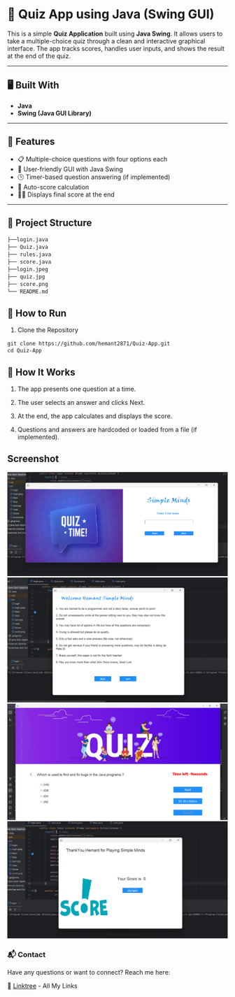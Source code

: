 # 🧠 Quiz App using Java (Swing GUI)

This is a simple **Quiz Application** built using **Java Swing**. It allows users to take a multiple-choice quiz through a clean and interactive graphical interface. The app tracks scores, handles user inputs, and shows the result at the end of the quiz.

---

## 🖥️ Built With

- **Java**
- **Swing (Java GUI Library)**

---

## 🎯 Features

- 📋 Multiple-choice questions with four options each
- 🎨 User-friendly GUI with Java Swing
- 🕒 Timer-based question answering (if implemented)
- 🧮 Auto-score calculation
- 🧑‍🎓 Displays final score at the end

---

## 📂 Project Structure

```bash
├──login.java       
├── Quiz.java      
├── rules.java
├── score.java
├──login.jpeg
├── quiz.jpg
├── score.png 
└── README.md
```
## 🚀 How to Run
1. Clone the Repository
```
git clone https://github.com/hemant2871/Quiz-App.git
cd Quiz-App

```
## 🧠 How It Works
1. The app presents one question at a time.

2. The user selects an answer and clicks Next.

3. At the end, the app calculates and displays the score.

4. Questions and answers are hardcoded or loaded from a file (if implemented).

## Screenshot
![one](q1.png)
![two](q2.png)
![three](q3.png)
![four](q4.png)

### 📬 Contact
Have any questions or want to connect? Reach me here:

🔗 [Linktree](https://linktr.ee/hemantsharma22?fbclid=PAQ0xDSwLbT41leHRuA2FlbQIxMQABp6bFdMywhk2GzbSiCfWfDCb8gXvykT8vF0bZEOt6SykMrXjh5t9-hKWpy3Ak_aem_0I6JJKhw2812C9Gu80zg5A) - All My Links


